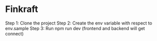 # Finkraft

Step 1: Clone the project
Step 2: Create the env variable with respect to env.sample
Step 3: Run npm run dev (frontend and backend will get connect)